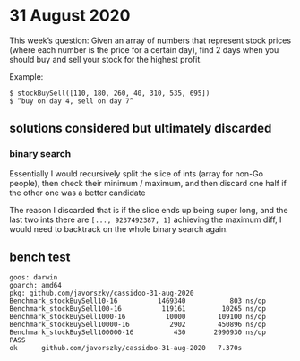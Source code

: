 # 31 August 2020

This week’s question:
Given an array of numbers that represent stock prices (where each number is the price for a certain day), find 2 days when you should buy and sell your stock for the highest profit.

Example:

```
$ stockBuySell([110, 180, 260, 40, 310, 535, 695])
$ “buy on day 4, sell on day 7”
```
## solutions considered but ultimately discarded

### binary search

Essentially I would recursively split the slice of ints (array for non-Go people), then check their minimum / maximum, and then discard one half if the other one was a better candidate

The reason I discarded that is if the slice ends up being super long, and the last two ints there are `[..., 9237492387, 1]` achieving the maximum diff, I would need to backtrack on the whole binary search again.

## bench test

```
goos: darwin
goarch: amd64
pkg: github.com/javorszky/cassidoo-31-aug-2020
Benchmark_stockBuySell10-16        	 1469340	       803 ns/op
Benchmark_stockBuySell100-16       	  119161	     10265 ns/op
Benchmark_stockBuySell1000-16      	   10000	    109100 ns/op
Benchmark_stockBuySell10000-16     	    2902	    450896 ns/op
Benchmark_stockBuySell100000-16    	     430	   2990930 ns/op
PASS
ok  	github.com/javorszky/cassidoo-31-aug-2020	7.370s
```